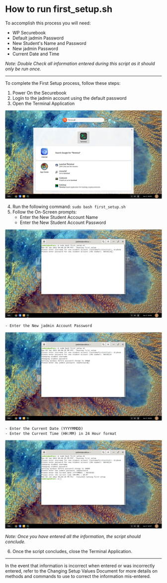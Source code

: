 # How to run first_setup.sh

To accomplish this process you will need:
- WP Securebook
- Default jadmin Password
- New Student's Name and Password
- New jadmin Password
- Current Date and Time

*Note: Double Check all information entered during this script as it should only be run once.* 

---

To complete the First Setup process, follow these steps:

1. Power On the Securebook
2. Login to the jadmin account using the default password
3. Open the Terminal Application

![FSetup_Terminal.png](../_resources/FSetup_Terminal.png)

4. Run the following command:
	`sudo bash first_setup.sh`
5. Follow the On-Screen prompts:
	- Enter the New Student Account Name
	- Enter the New Student Account Password

![FSetup_Student.png](../_resources/FSetup_Student.png)

	- Enter the New jadmin Account Password

![FSetup_jadmin.png](../_resources/FSetup_jadmin.png)

	- Enter the Current Date (YYYYMMDD)
	- Enter the Current Time (HH:MM) in 24 Hour format

![FSetup_DateTime.png](../_resources/FSetup_DateTime.png)

*Note: Once you have entered all the information, the script should conclude.*

6. Once the script concludes, close the Terminal Application.

---

In the event that information is incorrect when entered or was incorrectly entered, refer to the Changing Setup Values Document for more details on methods and commands to use to correct the information mis-entered.